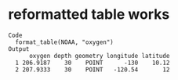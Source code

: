# reformatted table works

    Code
      format_table(NOAA, "oxygen")
    Output
          oxygen depth geometry longitude latitude
      1 206.9187    30    POINT      -130    10.12
      2 207.9333    30    POINT   -120.54       12

